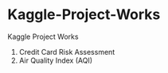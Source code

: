 # Kaggle-Project-Works
Kaggle Project Works

1. Credit Card Risk Assessment
2. Air Quality Index (AQI)
